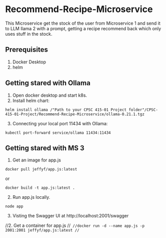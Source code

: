# Recommend-Recipe-Microservice
This Microservice get the stock of the user from Microservice 1 and send it to LLM llama 2 with a prompt, getting a recipe recommend back which only uses stuff in the stock. 

## Prerequisites
1. Docker Desktop
2. helm

## Getting stared with Ollama 
1. Open docker desktop and start k8s.
2. Install helm chart:
```
helm install ollama /"Path to your CPSC 415-01 Project folder"/CPSC-415-01-Project/Recommend-Recipe-Microservice/ollama-0.21.1.tgz  
```
3. Connecting your local port 11434 with Ollama:
```
kubectl port-forward service/ollama 11434:11434  
```  

## Getting stared with MS 3
1. Get an image for app.js
```
docker pull jeffyf/app.js:latest
```
or 
```
docker build -t app.js:latest .
```
2. Run app.js locally.
```
node app
```

3. Visting the Swagger UI at http://localhost:2001/swagger 
  
    

//2. Get a container for app.js
//```
//docker run -d --name app.js -p 2001:2001 jeffyf/app.js:latest
//```